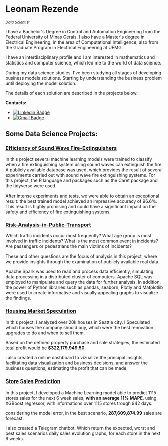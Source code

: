 # Leonam Rezende
<sub>*Data Scientist*</sub>

I have a Bachelor's Degree in Control and Automation Engineering from the Federal University of Minas Gerais. I also have a Master's degree in Electrical Engineering, in the area of Computational Intelligence, also from the Graduate Program in Electrical Engineering at UFMG.

I have an interdisciplinary profile and I am interested in mathematics and statistics and computer science, which led me to the world of data science.

During my data science studies, I've been studying all stages of developing business models solutions. Starting by understanding the business problem until deploying the model solution.


The details of each solution are described in the projects below.


**Contacts:**
* [![Linkedin Badge](https://img.shields.io/badge/-LinkedIn-blue?style=flat&logo=LinkedIn&logoColor=white)](https://www.linkedin.com/in/leonamrsm/)
* [![Gmail Badge](https://img.shields.io/badge/-Gmail-c14438?style=flat-square&logo=Gmail&logoColor=white&link=mailto:leonamrsm@gmail.com)](mailto:meigaromlopes@gmail.com)


## Some Data Science Projects:

### [Efficiency of Sound Wave Fire-Extinguishers](https://github.com/Leonamrsm/Efficiency-of-Sound-Wave-Fire-Extinguishers)

In this project several machine learning models were trained to classify when a fire extinguishing system using sound waves can extinguish the fire. A publicly available database was used, which provides the result of several experiments carried out with sound wave fire extinguishing systems. For this project, the R language and packages such as the Caret package and the tidyverse were used.

After intense experiments and tests, we were able to obtain an exceptional result: the best trained model achieved an impressive accuracy of 96.6%. This result is highly promising and could have a significant impact on the safety and efficiency of fire extinguishing systems.


### [Risk-Analysis-in-Public-Transport](https://github.com/Leonamrsm/Risk-Analysis-in-Public-Transport)

Which traffic incidents occur most frequently? What age group is most involved in traffic incidents? What is the most common event in incidents? Are passengers or pedestrians the main victims of incidents?

These and other questions are the focus of analysis in this project, where we provide insights through the examination of publicly available real data. 

Apache Spark was used to read and process data efficiently, simulating data processing in a distributed cluster of computers. Apache SQL was employed to manipulate and query the data for further analysis. In addition, the power of Python libraries such as pandas, seaborn, Plotly and Matplotlib were used to create informative and visually appealing graphs to visualize the findings.


### [Housing Market Speculation](https://github.com/Leonamrsm/Real_State_Insights)

In this project, I analyzed over 20k houses in Seattle city. I Speculated which houses the company should buy, which were the best renovation upgrades to do and when to sell them.

Based on the defined property purchase and sale strategies, the estimated total profit would be **$322,179,949.50**.

i also created a online dashboard to vizualize the principal insights, facilitating data visualization and business decisions, and answer the business questions, estimating the profit that can be made.


### [Store Sales Prediction](https://github.com/Leonamrsm/Rossmann-Stores-Sales-Forecast)

In this project, I developed a Machine Learning model able to predict 1115 stores sales for the next 6 week sales, **with an average 11% MAPE**. using XGBoost regressor, with informations over 1115 stores trough 942 days.

considering the model error, in the best scenario, **287,609,874.99** sales are forecast.

I also created a Telegram chatbot. Which return the expected, worst and best sales scenarios daily sales evolution graphs, for each store in the next 6 weeks.


  </tbody>
</table>

